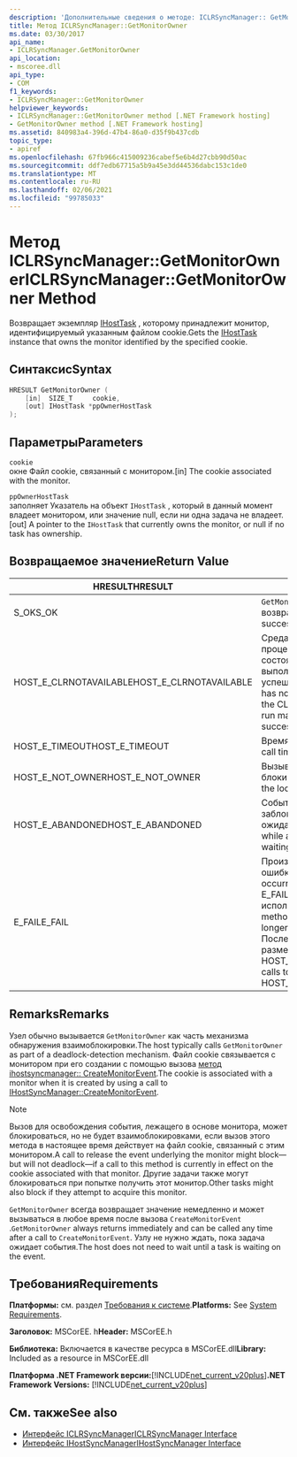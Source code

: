 ```yaml
---
description: 'Дополнительные сведения о методе: ICLRSyncManager:: GetMonitorOwner'
title: Метод ICLRSyncManager::GetMonitorOwner
ms.date: 03/30/2017
api_name:
- ICLRSyncManager.GetMonitorOwner
api_location:
- mscoree.dll
api_type:
- COM
f1_keywords:
- ICLRSyncManager::GetMonitorOwner
helpviewer_keywords:
- ICLRSyncManager::GetMonitorOwner method [.NET Framework hosting]
- GetMonitorOwner method [.NET Framework hosting]
ms.assetid: 840983a4-396d-47b4-86a0-d35f9b437cdb
topic_type:
- apiref
ms.openlocfilehash: 67fb966c415009236cabef5e6b4d27cbb90d50ac
ms.sourcegitcommit: ddf7edb67715a5b9a45e3dd44536dabc153c1de0
ms.translationtype: MT
ms.contentlocale: ru-RU
ms.lasthandoff: 02/06/2021
ms.locfileid: "99785033"
---
```

# <a name="iclrsyncmanagergetmonitorowner-method"></a><span data-ttu-id="d5bfc-103">Метод ICLRSyncManager::GetMonitorOwner</span><span class="sxs-lookup"><span data-stu-id="d5bfc-103">ICLRSyncManager::GetMonitorOwner Method</span></span>

<span data-ttu-id="d5bfc-104">Возвращает экземпляр [IHostTask](ihosttask-interface.md) , которому принадлежит монитор, идентифицируемый указанным файлом cookie.</span><span class="sxs-lookup"><span data-stu-id="d5bfc-104">Gets the [IHostTask](ihosttask-interface.md) instance that owns the monitor identified by the specified cookie.</span></span>  
  
## <a name="syntax"></a><span data-ttu-id="d5bfc-105">Синтаксис</span><span class="sxs-lookup"><span data-stu-id="d5bfc-105">Syntax</span></span>  
  
```cpp  
HRESULT GetMonitorOwner (  
    [in]  SIZE_T     cookie,  
    [out] IHostTask *ppOwnerHostTask  
);  
```  
  
## <a name="parameters"></a><span data-ttu-id="d5bfc-106">Параметры</span><span class="sxs-lookup"><span data-stu-id="d5bfc-106">Parameters</span></span>  

 `cookie`  
 <span data-ttu-id="d5bfc-107">окне Файл cookie, связанный с монитором.</span><span class="sxs-lookup"><span data-stu-id="d5bfc-107">[in] The cookie associated with the monitor.</span></span>  
  
 `ppOwnerHostTask`  
 <span data-ttu-id="d5bfc-108">заполняет Указатель на объект `IHostTask` , который в данный момент владеет монитором, или значение null, если ни одна задача не владеет.</span><span class="sxs-lookup"><span data-stu-id="d5bfc-108">[out] A pointer to the `IHostTask` that currently owns the monitor, or null if no task has ownership.</span></span>  
  
## <a name="return-value"></a><span data-ttu-id="d5bfc-109">Возвращаемое значение</span><span class="sxs-lookup"><span data-stu-id="d5bfc-109">Return Value</span></span>  
  
|<span data-ttu-id="d5bfc-110">HRESULT</span><span class="sxs-lookup"><span data-stu-id="d5bfc-110">HRESULT</span></span>|<span data-ttu-id="d5bfc-111">Описание:</span><span class="sxs-lookup"><span data-stu-id="d5bfc-111">Description</span></span>|  
|-------------|-----------------|  
|<span data-ttu-id="d5bfc-112">S_OK</span><span class="sxs-lookup"><span data-stu-id="d5bfc-112">S_OK</span></span>|<span data-ttu-id="d5bfc-113">`GetMonitorOwner` успешно возвращено.</span><span class="sxs-lookup"><span data-stu-id="d5bfc-113">`GetMonitorOwner` returned successfully.</span></span>|  
|<span data-ttu-id="d5bfc-114">HOST_E_CLRNOTAVAILABLE</span><span class="sxs-lookup"><span data-stu-id="d5bfc-114">HOST_E_CLRNOTAVAILABLE</span></span>|<span data-ttu-id="d5bfc-115">Среда CLR не была загружена в процесс, или среда CLR находится в состоянии, в котором она не может выполнить управляемый код или успешно обработать вызов.</span><span class="sxs-lookup"><span data-stu-id="d5bfc-115">The CLR has not been loaded into a process, or the CLR is in a state in which it cannot run managed code or process the call successfully.</span></span>|  
|<span data-ttu-id="d5bfc-116">HOST_E_TIMEOUT</span><span class="sxs-lookup"><span data-stu-id="d5bfc-116">HOST_E_TIMEOUT</span></span>|<span data-ttu-id="d5bfc-117">Время ожидания вызова истекло.</span><span class="sxs-lookup"><span data-stu-id="d5bfc-117">The call timed out.</span></span>|  
|<span data-ttu-id="d5bfc-118">HOST_E_NOT_OWNER</span><span class="sxs-lookup"><span data-stu-id="d5bfc-118">HOST_E_NOT_OWNER</span></span>|<span data-ttu-id="d5bfc-119">Вызывающий объект не владеет блокировкой.</span><span class="sxs-lookup"><span data-stu-id="d5bfc-119">The caller does not own the lock.</span></span>|  
|<span data-ttu-id="d5bfc-120">HOST_E_ABANDONED</span><span class="sxs-lookup"><span data-stu-id="d5bfc-120">HOST_E_ABANDONED</span></span>|<span data-ttu-id="d5bfc-121">Событие было отменено, пока заблокированный поток или волокно ожидают его.</span><span class="sxs-lookup"><span data-stu-id="d5bfc-121">An event was canceled while a blocked thread or fiber was waiting on it.</span></span>|  
|<span data-ttu-id="d5bfc-122">E_FAIL</span><span class="sxs-lookup"><span data-stu-id="d5bfc-122">E_FAIL</span></span>|<span data-ttu-id="d5bfc-123">Произошла неизвестная фатальная ошибка.</span><span class="sxs-lookup"><span data-stu-id="d5bfc-123">An unknown catastrophic failure occurred.</span></span> <span data-ttu-id="d5bfc-124">Когда метод возвращает E_FAIL, среда CLR больше не может использоваться в процессе.</span><span class="sxs-lookup"><span data-stu-id="d5bfc-124">When a method returns E_FAIL, the CLR is no longer usable within the process.</span></span> <span data-ttu-id="d5bfc-125">Последующие вызовы методов размещения возвращают HOST_E_CLRNOTAVAILABLE.</span><span class="sxs-lookup"><span data-stu-id="d5bfc-125">Subsequent calls to hosting methods return HOST_E_CLRNOTAVAILABLE.</span></span>|  
  
## <a name="remarks"></a><span data-ttu-id="d5bfc-126">Remarks</span><span class="sxs-lookup"><span data-stu-id="d5bfc-126">Remarks</span></span>  

 <span data-ttu-id="d5bfc-127">Узел обычно вызывается `GetMonitorOwner` как часть механизма обнаружения взаимоблокировки.</span><span class="sxs-lookup"><span data-stu-id="d5bfc-127">The host typically calls `GetMonitorOwner` as part of a deadlock-detection mechanism.</span></span> <span data-ttu-id="d5bfc-128">Файл cookie связывается с монитором при его создании с помощью вызова [метод ihostsyncmanager:: CreateMonitorEvent](ihostsyncmanager-createmonitorevent-method.md).</span><span class="sxs-lookup"><span data-stu-id="d5bfc-128">The cookie is associated with a monitor when it is created by using a call to [IHostSyncManager::CreateMonitorEvent](ihostsyncmanager-createmonitorevent-method.md).</span></span>  
  
> [!NOTE]
> <span data-ttu-id="d5bfc-129">Вызов для освобождения события, лежащего в основе монитора, может блокироваться, но не будет взаимоблокировками, если вызов этого метода в настоящее время действует на файл cookie, связанный с этим монитором.</span><span class="sxs-lookup"><span data-stu-id="d5bfc-129">A call to release the event underlying the monitor might block—but will not deadlock—if a call to this method is currently in effect on the cookie associated with that monitor.</span></span> <span data-ttu-id="d5bfc-130">Другие задачи также могут блокироваться при попытке получить этот монитор.</span><span class="sxs-lookup"><span data-stu-id="d5bfc-130">Other tasks might also block if they attempt to acquire this monitor.</span></span>  
  
 <span data-ttu-id="d5bfc-131">`GetMonitorOwner` всегда возвращает значение немедленно и может вызываться в любое время после вызова `CreateMonitorEvent` .</span><span class="sxs-lookup"><span data-stu-id="d5bfc-131">`GetMonitorOwner` always returns immediately and can be called any time after a call to `CreateMonitorEvent`.</span></span> <span data-ttu-id="d5bfc-132">Узлу не нужно ждать, пока задача ожидает события.</span><span class="sxs-lookup"><span data-stu-id="d5bfc-132">The host does not need to wait until a task is waiting on the event.</span></span>  
  
## <a name="requirements"></a><span data-ttu-id="d5bfc-133">Требования</span><span class="sxs-lookup"><span data-stu-id="d5bfc-133">Requirements</span></span>  

 <span data-ttu-id="d5bfc-134">**Платформы:** см. раздел [Требования к системе](../../get-started/system-requirements.md).</span><span class="sxs-lookup"><span data-stu-id="d5bfc-134">**Platforms:** See [System Requirements](../../get-started/system-requirements.md).</span></span>  
  
 <span data-ttu-id="d5bfc-135">**Заголовок:** MSCorEE. h</span><span class="sxs-lookup"><span data-stu-id="d5bfc-135">**Header:** MSCorEE.h</span></span>  
  
 <span data-ttu-id="d5bfc-136">**Библиотека:** Включается в качестве ресурса в MSCorEE.dll</span><span class="sxs-lookup"><span data-stu-id="d5bfc-136">**Library:** Included as a resource in MSCorEE.dll</span></span>  
  
 <span data-ttu-id="d5bfc-137">**Платформа .NET Framework версии:**[!INCLUDE[net_current_v20plus](../../../../includes/net-current-v20plus-md.md)]</span><span class="sxs-lookup"><span data-stu-id="d5bfc-137">**.NET Framework Versions:** [!INCLUDE[net_current_v20plus](../../../../includes/net-current-v20plus-md.md)]</span></span>  
  
## <a name="see-also"></a><span data-ttu-id="d5bfc-138">См. также</span><span class="sxs-lookup"><span data-stu-id="d5bfc-138">See also</span></span>

- [<span data-ttu-id="d5bfc-139">Интерфейс ICLRSyncManager</span><span class="sxs-lookup"><span data-stu-id="d5bfc-139">ICLRSyncManager Interface</span></span>](iclrsyncmanager-interface.md)
- [<span data-ttu-id="d5bfc-140">Интерфейс IHostSyncManager</span><span class="sxs-lookup"><span data-stu-id="d5bfc-140">IHostSyncManager Interface</span></span>](ihostsyncmanager-interface.md)
